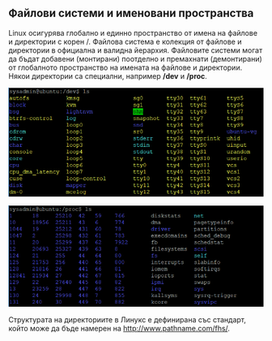 ## Файлови системи и именовани пространства

Linux осигурява глобално и единно пространство от имена на файлове и директории с корен /. Файлова система е колекция от файлове и директории в официална и валидна йерархия. Файловите системи могат да бъдат добавени (монтирани) поотделно и премахнати (демонтирани) от глобалното пространство на имената на файлове и директории. Някои директории са специални, например **/dev** и **/proc**.

![02_1.png](02_1.png) 

![02_2.png](02_2.png) 
 
Структурата на директориите в Линукс е дефинирана със стандарт, който може да бъде намерен на http://www.pathname.com/fhs/.
